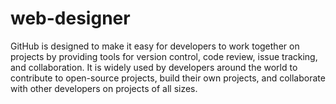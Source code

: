 # web-designer
GitHub is designed to make it easy for developers to work together on projects by providing tools for version control, code review, issue tracking, and collaboration. It is widely used by developers around the world to contribute to open-source projects, build their own projects, and collaborate with other developers on projects of all sizes.
